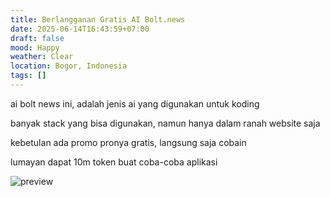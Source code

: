 ```yaml
---
title: Berlangganan Gratis AI Bolt.news
date: 2025-06-14T16:43:59+07:00
draft: false
mood: Happy
weather: Clear
location: Bogor, Indonesia
tags: []
---
```


ai bolt news ini, adalah jenis ai yang digunakan untuk koding

banyak stack yang bisa digunakan, namun hanya dalam ranah website saja

kebetulan ada promo pronya gratis, langsung saja cobain

lumayan dapat 10m token buat coba-coba aplikasi

![preview](preview.avif)